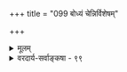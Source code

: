 +++
title = "099 बोध्यं चेन्निर्विशेषम्"

+++
<details><summary>मूलम्</summary>

बोध्यं चेन्निर्विशेषं बहुभिरपि पदैरेकतोऽन्यद्वृथा स्यादन्यव्यावृत्तिभेदात् फलमभिदधतः स्यादखण्डत्वहानिः ।  
व्यावृत्तिश्चेत्स्वरूपं भ्रम इह न भवेद्भासमाने तु तस्मिंस्तस्मात् स्वार्थेषु मुक्तेष्वखिलपदगता लक्षणैवात्र लाभः ॥ ९९ ॥
</details>

<details><summary>वरदार्य-सर्वाङ्कषा - ९९</summary>

निर्विशेषं वस्तु शशशृङ्गायितमिति शतशो बोधनेऽपि पुनः पुनः तदेव गायन्तं प्रबोधयितुमन्तिमोपायतया ‘सविशेषविषयत्वात् सर्वप्रमाणानाम् । शब्दस्य तु विशेषेण सविशेष एव वस्तुन्यभिधानसामर्थ्यम्' इत्युक्तं स्मरन् बोधयति – बोध्यमित्यादि । बहुभिरपि पदैः निर्विशेषं बोध्यं चेत्, **एकतः** = एकस्मात्पदात् अन्यत् पदं वृथा स्यात् । स्पष्टोऽर्थः । 'अनन्तम्' इत्येकेनैव सर्वव्यावृत्तेस्सिद्ध्या सत्यज्ञानादिपदं व्यर्थमेव स्यात् । सत्यं तथैव । परन्तु लोकप्रसिद्धचिदचिद्वैलक्षण्यस्य कण्ठत एवाभिधातुं ते पदे इत्याशंकायाम् - **अन्यव्यावृत्तिभेदात्** = 



323. 

652 

व्यावृत्तिश्चेत् स्वरूपं भ्रम इह न भवेत् भासमाने तु तस्मिन् 

तस्मात् स्वार्थेषु मुक्तेष्वखिलपदगता लक्षणैवात्र लाभः ॥99॥ 

[बाधार्थ सामानाधिकरण्यनिरासः ] 

बाधार्थं यत् समानाधिकरणवचनं नाविशिष्टं वदेत् तत् 

तत्रैकोऽध्यासयोग्याकृति वदति; परो भेदयुक्तं तु शब्दः । 

ब्रह्मान्ययोः जडचेतनयोः व्यावृत्तिञ्चाभिधातुं पदद्वयस्यफलम् अभिदधतः, अखण्डत्वहानिः स्यात्, व्यावृत्तिद्वयबोधनात् । व्यावृत्तेरपि विशेषणत्वानपायात् ब्रह्मणः अखण्डत्वहानिः स्यात्, भवदुक्तन्यायेनैव ॥ 



न च व्यावृत्तेरभावरूपत्वेनाधिकरणात्मकत्वात्, नाखण्डार्थत्वहानिरिति वाच्यम्, तस्या अभावरूपत्वेऽपि अभावस्य नियमेन प्रतियोगिनिरूप्यत्वात् प्रतियोगिभेदेन अभावभेदस्यावश्यकत्वात् । अन्यथा हि पदद्वयं व्यर्थम् । किञ्च – 'व्यवहारे भट्टनयः' इति वदतां युष्माकम्, हठादिदानीं कथं प्राभाकरनयप्रवेशः । किञ्च - व्यावृत्तिः न धर्मः, किन्तु स्वरूपं चेत्, तस्मिंस्तु **भासमाने** = स्वरूपस्य स्वप्रकाशत्वात् सदा भासमाने सति; स्वरूपातिरिक्तांशस्य धर्मादेः तस्मिन्ननङ्गीकारात् **इह** = ब्रह्मणि **भ्रमः** = जडत्वासत्यत्वादिभ्रमः न भवेत् । अंशतो ज्ञाते, अंशतोऽज्ञात एव भ्रमसंशयादेः संभवस्य बहुधोपपादितत्वात् ॥ 

1 

एवञ्च प्रतीयमानमर्थं परित्यज्य सर्वपदानां निर्विशेषे लक्षणाया अङ्गीकारेऽपि भक्षितेऽपि लशुने न शान्तो व्याधिः' इति न्याय आपतेदेवेत्याह- **तस्मात्** = एवं लक्षणाङ्गीकारात् **अत्र** = अस्मिन् विषये **स्वार्थेषु** = शक्यार्थेषु **मुक्तेषु** = त्यक्तेषु, न भवतः कश्चिल्लाभः, अखिलपदगता लक्षणैव लाभः इत्युपहासः । लाक्षणिकमपि पदं न निर्विशेषबोधनसमर्थम् । गङ्गापदस्य तीरे लक्षणायामपि तीरत्वेनैव तीरबोधात् । लोके कस्यापि प्रमाणस्य निर्विशेषवस्तुबोधनसामर्थ्याभावस्य बहुधोपपादितत्वात् । अतः सत्यादि वाक्यानां निर्विशेषे लक्षणापि न संभवति । सर्वपदलक्षणाविषये वक्तव्यं पूर्वस्मिन् श्लोके एवोक्तम् ॥ ९९ ॥
</details>
